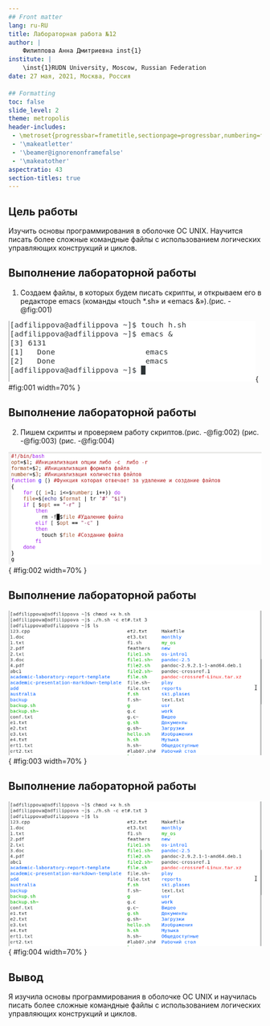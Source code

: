 ```yaml
---
## Front matter
lang: ru-RU
title: Лабораторная работа №12
author: |
	Филиппова Анна Дмитриевна inst{1}
institute: |
	\inst{1}RUDN University, Moscow, Russian Federation
date: 27 мая, 2021, Москва, Россия

## Formatting
toc: false
slide_level: 2
theme: metropolis
header-includes: 
 - \metroset{progressbar=frametitle,sectionpage=progressbar,numbering=fraction}
 - '\makeatletter'
 - '\beamer@ignorenonframefalse'
 - '\makeatother'
aspectratio: 43
section-titles: true
---
```


## Цель работы

 Изучить основы программирования в оболочке ОС UNIX. Научится писать более сложные командные файлы с использованием логических управляющих конструкций и циклов.

## Выполнение лабораторной работы

1. Создаем файлы, в которых будем писать скрипты, и открываем его в редакторе emacs (команды «touch *.sh» и «emacs &»).(рис. -@fig:001) 

![Создаем файл](image12/11.png){ #fig:001 width=70% }

## Выполнение лабораторной работы

2. Пишем скрипты и проверяем работу скриптов.(рис. -@fig:002) (рис. -@fig:003) (рис. -@fig:004)

![Пишем командный файл](image12/12.png){ #fig:002 width=70% }

## Выполнение лабораторной работы

![Проверка скрипта](image12/13.png){ #fig:003 width=70% } 

## Выполнение лабораторной работы

![Проверка скрипта](image12/15.png){ #fig:004 width=70% } 

## Вывод

 Я изучила основы программирования в оболочке ОС UNIX и научилась писать более сложные командные файлы с использованием логических управляющих конструкций и циклов.
